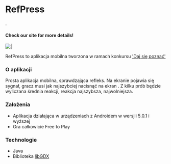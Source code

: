# RefPress
.
#### Check our site for more details!
[![|](https://image.ibb.co/nAz9MF/logogithub.png)](http://devpress.pl/)

RefPress to aplikacja mobilna tworzona w ramach konkursu ['Daj się poznać'](http://devstyle.pl/daj-sie-poznac/)

### O aplikacji
  Prosta aplikacja mobilna, sprawdzająca refleks. Na ekranie pojawia się sygnał, gracz musi jak najszybciej nacisnąć na ekran . Z kilku prób będzie wyliczana średnia reakcji, reakcja najszybsza, najwolniejsza. 
  

### Założenia

  - Aplikacja działająca w urządzeniach z Androidem w wersjii 5.0.1 i wyższej
  - Gra całkowicie Free to Play

### Technologie

  - Java
  - Biblioteka [libGDX](https://libgdx.badlogicgames.com/)
  
